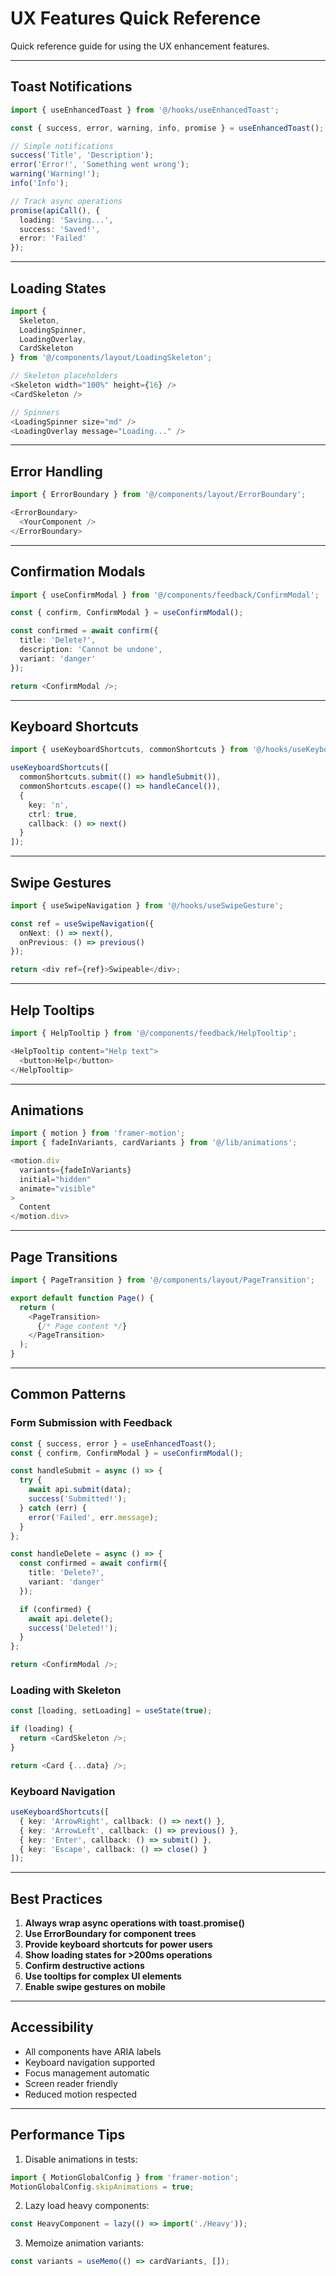 # UX Features Quick Reference

Quick reference guide for using the UX enhancement features.

---

## Toast Notifications

```typescript
import { useEnhancedToast } from '@/hooks/useEnhancedToast';

const { success, error, warning, info, promise } = useEnhancedToast();

// Simple notifications
success('Title', 'Description');
error('Error!', 'Something went wrong');
warning('Warning!');
info('Info');

// Track async operations
promise(apiCall(), {
  loading: 'Saving...',
  success: 'Saved!',
  error: 'Failed'
});
```

---

## Loading States

```typescript
import {
  Skeleton,
  LoadingSpinner,
  LoadingOverlay,
  CardSkeleton
} from '@/components/layout/LoadingSkeleton';

// Skeleton placeholders
<Skeleton width="100%" height={16} />
<CardSkeleton />

// Spinners
<LoadingSpinner size="md" />
<LoadingOverlay message="Loading..." />
```

---

## Error Handling

```typescript
import { ErrorBoundary } from '@/components/layout/ErrorBoundary';

<ErrorBoundary>
  <YourComponent />
</ErrorBoundary>
```

---

## Confirmation Modals

```typescript
import { useConfirmModal } from '@/components/feedback/ConfirmModal';

const { confirm, ConfirmModal } = useConfirmModal();

const confirmed = await confirm({
  title: 'Delete?',
  description: 'Cannot be undone',
  variant: 'danger'
});

return <ConfirmModal />;
```

---

## Keyboard Shortcuts

```typescript
import { useKeyboardShortcuts, commonShortcuts } from '@/hooks/useKeyboardShortcuts';

useKeyboardShortcuts([
  commonShortcuts.submit(() => handleSubmit()),
  commonShortcuts.escape(() => handleCancel()),
  {
    key: 'n',
    ctrl: true,
    callback: () => next()
  }
]);
```

---

## Swipe Gestures

```typescript
import { useSwipeNavigation } from '@/hooks/useSwipeGesture';

const ref = useSwipeNavigation({
  onNext: () => next(),
  onPrevious: () => previous()
});

return <div ref={ref}>Swipeable</div>;
```

---

## Help Tooltips

```typescript
import { HelpTooltip } from '@/components/feedback/HelpTooltip';

<HelpTooltip content="Help text">
  <button>Help</button>
</HelpTooltip>
```

---

## Animations

```typescript
import { motion } from 'framer-motion';
import { fadeInVariants, cardVariants } from '@/lib/animations';

<motion.div
  variants={fadeInVariants}
  initial="hidden"
  animate="visible"
>
  Content
</motion.div>
```

---

## Page Transitions

```typescript
import { PageTransition } from '@/components/layout/PageTransition';

export default function Page() {
  return (
    <PageTransition>
      {/* Page content */}
    </PageTransition>
  );
}
```

---

## Common Patterns

### Form Submission with Feedback
```typescript
const { success, error } = useEnhancedToast();
const { confirm, ConfirmModal } = useConfirmModal();

const handleSubmit = async () => {
  try {
    await api.submit(data);
    success('Submitted!');
  } catch (err) {
    error('Failed', err.message);
  }
};

const handleDelete = async () => {
  const confirmed = await confirm({
    title: 'Delete?',
    variant: 'danger'
  });

  if (confirmed) {
    await api.delete();
    success('Deleted!');
  }
};

return <ConfirmModal />;
```

### Loading with Skeleton
```typescript
const [loading, setLoading] = useState(true);

if (loading) {
  return <CardSkeleton />;
}

return <Card {...data} />;
```

### Keyboard Navigation
```typescript
useKeyboardShortcuts([
  { key: 'ArrowRight', callback: () => next() },
  { key: 'ArrowLeft', callback: () => previous() },
  { key: 'Enter', callback: () => submit() },
  { key: 'Escape', callback: () => close() }
]);
```

---

## Best Practices

1. **Always wrap async operations with toast.promise()**
2. **Use ErrorBoundary for component trees**
3. **Provide keyboard shortcuts for power users**
4. **Show loading states for >200ms operations**
5. **Confirm destructive actions**
6. **Use tooltips for complex UI elements**
7. **Enable swipe gestures on mobile**

---

## Accessibility

- All components have ARIA labels
- Keyboard navigation supported
- Focus management automatic
- Screen reader friendly
- Reduced motion respected

---

## Performance Tips

1. Disable animations in tests:
```typescript
import { MotionGlobalConfig } from 'framer-motion';
MotionGlobalConfig.skipAnimations = true;
```

2. Lazy load heavy components:
```typescript
const HeavyComponent = lazy(() => import('./Heavy'));
```

3. Memoize animation variants:
```typescript
const variants = useMemo(() => cardVariants, []);
```
